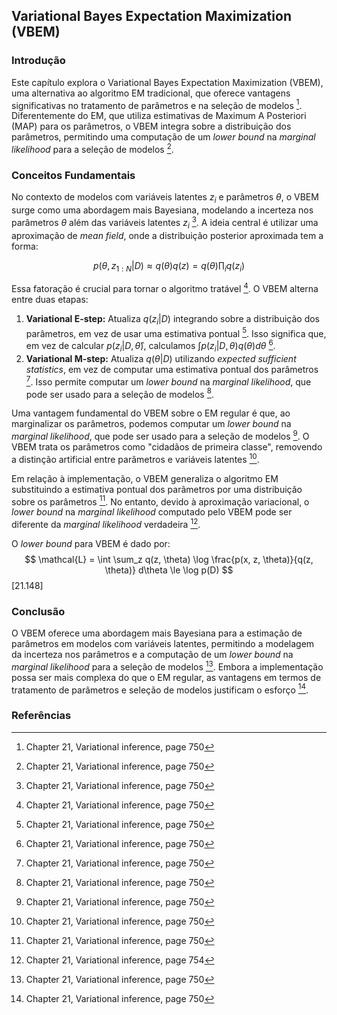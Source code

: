 ## Variational Bayes Expectation Maximization (VBEM)

### Introdução
Este capítulo explora o Variational Bayes Expectation Maximization (VBEM), uma alternativa ao algoritmo EM tradicional, que oferece vantagens significativas no tratamento de parâmetros e na seleção de modelos [^750]. Diferentemente do EM, que utiliza estimativas de Maximum A Posteriori (MAP) para os parâmetros, o VBEM integra sobre a distribuição dos parâmetros, permitindo uma computação de um *lower bound* na *marginal likelihood* para a seleção de modelos [^750].

### Conceitos Fundamentais
No contexto de modelos com variáveis latentes $z_i$ e parâmetros $\theta$, o VBEM surge como uma abordagem mais Bayesiana, modelando a incerteza nos parâmetros $\theta$ além das variáveis latentes $z_i$ [^750]. A ideia central é utilizar uma aproximação de *mean field*, onde a distribuição posterior aproximada tem a forma:

$$ p(\theta, z_{1:N} | D) \approx q(\theta)q(z) = q(\theta) \prod_i q(z_i) $$

Essa fatoração é crucial para tornar o algoritmo tratável [^750]. O VBEM alterna entre duas etapas:

1.  **Variational E-step:** Atualiza $q(z_i|D)$ integrando sobre a distribuição dos parâmetros, em vez de usar uma estimativa pontual [^750]. Isso significa que, em vez de calcular $p(z_i|D, \hat{\theta})$, calculamos $\int p(z_i|D, \theta) q(\theta) d\theta$ [^750].
2.  **Variational M-step:** Atualiza $q(\theta|D)$ utilizando *expected sufficient statistics*, em vez de computar uma estimativa pontual dos parâmetros [^750]. Isso permite computar um *lower bound* na *marginal likelihood*, que pode ser usado para a seleção de modelos [^750].

Uma vantagem fundamental do VBEM sobre o EM regular é que, ao marginalizar os parâmetros, podemos computar um *lower bound* na *marginal likelihood*, que pode ser usado para a seleção de modelos [^750]. O VBEM trata os parâmetros como "cidadãos de primeira classe", removendo a distinção artificial entre parâmetros e variáveis latentes [^750].

Em relação à implementação, o VBEM generaliza o algoritmo EM substituindo a estimativa pontual dos parâmetros por uma distribuição sobre os parâmetros [^750]. No entanto, devido à aproximação variacional, o *lower bound* na *marginal likelihood* computado pelo VBEM pode ser diferente da *marginal likelihood* verdadeira [^754].

O *lower bound* para VBEM é dado por:
$$ \mathcal{L} = \int \sum_z q(z, \theta) \log \frac{p(x, z, \theta)}{q(z, \theta)} d\theta \le \log p(D) $$
[21.148]

### Conclusão
O VBEM oferece uma abordagem mais Bayesiana para a estimação de parâmetros em modelos com variáveis latentes, permitindo a modelagem da incerteza nos parâmetros e a computação de um *lower bound* na *marginal likelihood* para a seleção de modelos [^750]. Embora a implementação possa ser mais complexa do que o EM regular, as vantagens em termos de tratamento de parâmetros e seleção de modelos justificam o esforço [^750].

### Referências
[^750]: Chapter 21, Variational inference, page 750
[^754]: Chapter 21, Variational inference, page 754

<!-- END -->